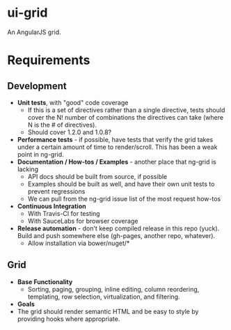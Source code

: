 ui-grid
=======

An AngularJS grid.

# Requirements

## Development

* **Unit tests**, with "good" code coverage
  * If this is a set of directives rather than a single directive, tests should cover the N! number of combinations the directives can take (where N is the # of directives).
  * Should cover 1.2.0 and 1.0.8?
* **Performance tests** - if possible, have tests that verify the grid takes under a certain amount of time to render/scroll. This has been a weak point in ng-grid.
* **Documentation / How-tos / Examples** - another place that ng-grid is lacking
  * API docs should be built from source, if possible
  * Examples should be built as well, and have their own unit tests to prevent regressions
  * We can pull from the ng-grid issue list of the most request how-tos
* **Continuous Integration**
  * With Travis-CI for testing
  * With SauceLabs for browser coverage
* **Release automation** - don't keep compiled release in this repo (yuck). Build and push somewhere else (gh-pages, another repo, whatever).
  * Allow installation via bower/nuget/*

## Grid

* **Base Functionality**
  * Sorting, paging, grouping, inline editing, column reordering, templating, row selection, virtualization, and filtering.
* **Goals**
* The grid should render semantic HTML and be easy to style by providing hooks where appropriate.
